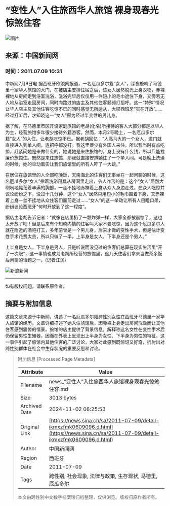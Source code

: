# “变性人”入住旅西华人旅馆 裸身现春光惊煞住客

![图片](//n.sinaimg.cn/sinakd10200/360/w180h180/20221208/9a5e-68863e2aa95fcb69c00720aa3d256d64.jpg)

## 来源：中国新闻网

### 时间：2011.07.09 10:31

中新网7月9日电 据西班牙欧浪网报道，一名厄瓜多尔籍“女人”，深夜敲响了马德里一家华人旅馆的大门，在被店主安排住宿之后，该女人居然脱光上身衣物，赤裸裸地从房间走到浴室洗浴，洗浴完毕后仅仅用一件短小的毛巾遮住下身，又旁若无人地从浴室走回房间，同时向路过的店主及其他住客频频打招呼。这一“特殊”情况让华人店主及其他住客吃惊不已的同时感觉无所适从，大叹西班牙“实在开放”……经过打听后，才知晓这一“女人”原为经过半变性的男儿身。

据了解，在马德里市区开设家庭旅馆的老胡(化名)所接待的客人大部分都是以华人为主，经营旅馆多年很少接待外籍游客。然而，本月2号晚上，一名厄瓜多尔籍“女人”的入住，让老胡吃惊不已。据老胡回忆：“人高马大的一个女人，进门就直接进入到单人间，连招呼都没打。我这里很少有外国人来住，所以我当时有点吃惊，赶紧问她是来做什么的，她说她是来住旅馆的，身上没有什么钱，所以只能找廉价旅馆住。既然是来住旅馆，那我就直接安排她住了一个单人间。可是晚上洗澡的时候，她的举动着实让我们旅馆里的所有人吓了一大跳。”

在居住在旅馆里的人全部吃晚饭，天南海北的住客们无事坐在一起闲聊的时候，这名厄瓜多尔“女人”拎着洗浴用具从房间里走出，令人咋舌的是：这个“女人”居然大咧咧地晃荡着丰满的胸部，一丝不挂地赤裸着上身从众人身边走过。在众人吃惊并议论纷纷之下，没过十几分钟，这个“女人”居然只用短小的毛巾围着下身，又赤裸着上身一丝不挂地从众住客们面前走过……“女人”的这一举动让所有人目瞪口呆，纷纷议论西班牙“何时开放到了这一程度”。

据店主老胡告诉记者：“就像在店里扔了一颗炸弹一样，大家全都被震惊了，这也太开放了吧！但是后来有个知晓内情的住客叫大家不要吃惊，因为这个厄瓜多尔人就在附近的酒吧打工，多年前曾是一个男儿身，后来才做的变性手术，但是估计变性手术花费太贵，所以只做了一半，上半身是女人，下半身还是个男人。”

上半身是女人，下半身是男人，只是听说而没见过的住客们总算在现实生活里“开了一次眼”，这一事情也成为老胡所经营的旅馆里，这几天住客们拿来当做茶余饭后闲聊的话题之一。(记者江民)

![新浪新闻](https://n.sinaimg.cn/default/80905340/20200331/sinalogo.png) 

--- 

如有版权问题，请联系原作者。

## 摘要与附加信息

<!-- tcd_abstract -->
这篇文章来源于中新网，讲述了一名厄瓜多尔籍跨性别女性在西班牙马德里一家华人旅馆的经历。文章详细描述了她入住旅馆后，因赤裸上身走出房间洗澡而让其他住客感到震惊的情景。旅馆的店主提供了背景信息，解释称这名女性在变性手术后仍保留男性生殖器，因而在外表上呈现出上半身为女性、下半身为男性的特征。这一事件引起了旅馆内其他住客的广泛讨论，大家对此感到既惊讶又好奇，折射出对跨性别群体在社会中生存状况的重要反思和讨论。
<!-- tcd_abstract_end -->

> 附加信息 [Processed Page Metadata]
>
> | Attribute       | Value                                  |
> |-----------------|----------------------------------------|
> | Filename        | news_“变性人”入住旅西华人旅馆裸身现春光惊煞住客.md                             |
> | Size            | 3013 bytes                           |
> | Archived Date   | 2024-11-02 06:25:53                             |
> | Original Link   | [https://news.sina.cn/sa/2011-07-09/detail-ikmxzfmk0609096.d.html](https://news.sina.cn/sa/2011-07-09/detail-ikmxzfmk0609096.d.html)                       |
> | Author          | 中国新闻网                               |
> | Region          | 西班牙                               |
> | Date            | 2011-07-09                                 |
> | Tags            | 跨性别, 社会现象, 法律与政策, 生存现状, 马德里, 厄瓜多尔                                 |
>
> 本文由跨性别中文数字档案馆归档整理，仅供浏览。版权归原作者所有。
>